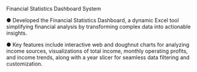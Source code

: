 Financial Statistics Dashboard System
 
●	Developed the Financial Statistics Dashboard, a dynamic Excel tool simplifying financial analysis by transforming complex data into actionable insights.

●	Key features include interactive web and doughnut charts for analyzing income sources, visualizations of total income, monthly operating profits, and income trends, along with a year slicer for seamless data filtering and customization.
